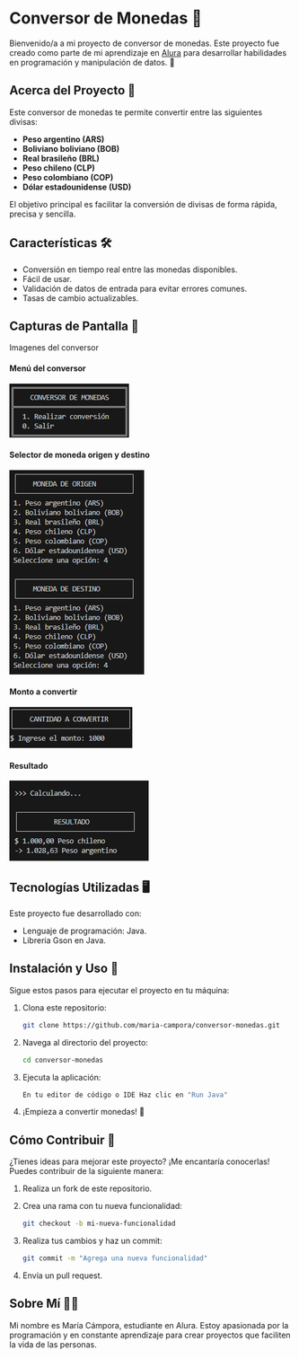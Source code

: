 # Conversor de Monedas 💱  

Bienvenido/a a mi proyecto de conversor de monedas. Este proyecto fue creado como parte de mi aprendizaje en [Alura](https://www.aluracursos.com/) para desarrollar habilidades en programación y manipulación de datos. 🚀  

## Acerca del Proyecto 📖  

Este conversor de monedas te permite convertir entre las siguientes divisas:  
- **Peso argentino (ARS)**  
- **Boliviano boliviano (BOB)**  
- **Real brasileño (BRL)**  
- **Peso chileno (CLP)**  
- **Peso colombiano (COP)**  
- **Dólar estadounidense (USD)**  

El objetivo principal es facilitar la conversión de divisas de forma rápida, precisa y sencilla.  

## Características 🛠️  

- Conversión en tiempo real entre las monedas disponibles.  
- Fácil de usar.  
- Validación de datos de entrada para evitar errores comunes.  
- Tasas de cambio actualizables.  

## Capturas de Pantalla 📸  

Imagenes del conversor
#### Menú del conversor
![Menú](image-3.png)
#### Selector de moneda origen y destino
![Selector de monedas](image-4.png)
#### Monto a convertir
![Monto](image-5.png)
#### Resultado
![Resultado](image-6.png)

## Tecnologías Utilizadas 🖥️ 

Este proyecto fue desarrollado con:  
- Lenguaje de programación: Java.
- Libreria Gson en Java.

## Instalación y Uso 🚀  

Sigue estos pasos para ejecutar el proyecto en tu máquina:  

1. Clona este repositorio:  
   ```bash  
   git clone https://github.com/maria-campora/conversor-monedas.git

2. Navega al directorio del proyecto:
    ```bash
   cd conversor-monedas

3. Ejecuta la aplicación:
    ```bash
   En tu editor de código o IDE Haz clic en "Run Java"

4. ¡Empieza a convertir monedas! 🌟

## Cómo Contribuir 🤝

¿Tienes ideas para mejorar este proyecto? ¡Me encantaría conocerlas! Puedes contribuir de la siguiente manera:

1. Realiza un fork de este repositorio.

2. Crea una rama con tu nueva funcionalidad:
    ```bash
    git checkout -b mi-nueva-funcionalidad 

3. Realiza tus cambios y haz un commit:
    ```bash
    git commit -m "Agrega una nueva funcionalidad" 

4. Envía un pull request.

## Sobre Mí 🙋‍♀️

Mi nombre es María Cámpora, estudiante en Alura. Estoy apasionada por la programación y en constante aprendizaje para crear proyectos que faciliten la vida de las personas.
